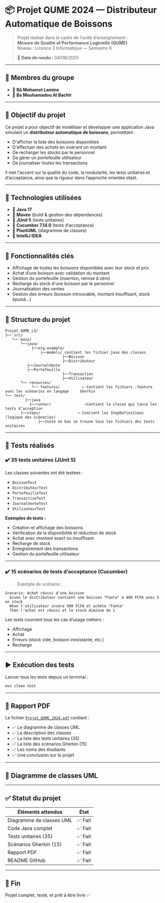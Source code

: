 # 📦 Projet QUME 2024 — Distributeur Automatique de Boissons

> Projet réalisé dans le cadre de l’unité d’enseignement :  
> **Mesure de Qualité et Performance Logicielle (QUME)**  
> Niveau : Licence 3 Informatique — Semestre 6  
>  
> 📅 **Date de rendu :** 04/06/2025

---

## 👥 Membres du groupe

- 🔸 **Bâ Mohamet Lamine** 
- 🔸 **Ba Mouhamadou Al Bachir** 

---

## 🎯 Objectif du projet

Ce projet a pour objectif de modéliser et développer une application Java simulant un **distributeur automatique de boissons**, permettant :

- D'afficher la liste des boissons disponibles
- D'effectuer des achats en insérant un montant
- De recharger les stocks par le personnel
- De gérer un portefeuille utilisateur
- De journaliser toutes les transactions

Il met l'accent sur la qualité du code, la modularité, les tests unitaires et d’acceptance, ainsi que la rigueur dans l’approche orientée objet.

---

## 🧱 Technologies utilisées

- 🔹 **Java 17**
- 🔹 **Maven** (build & gestion des dépendances)
- 🔹 **JUnit 5** (tests unitaires)
- 🔹 **Cucumber 7.14.0** (tests d’acceptance)
- 🔹 **PlantUML** (diagramme de classes)
- 🔹 **IntelliJ IDEA**

---

## 📘 Fonctionnalités clés

- Affichage de toutes les boissons disponibles avec leur stock et prix
- Achat d’une boisson avec validation du montant
- Gestion du portefeuille (insertion, remise à zéro)
- Recharge du stock d'une boisson par le personnel
- Journalisation des ventes
- Gestion des erreurs (boisson introuvable, montant insuffisant, stock épuisé…)

---

## 📂 Structure du projet

```
Projet_QUME_L3/
├── src/
   └── main/
       └──java/
            ├──org.example/
                ├──models/ contient les fichier.java des classes.
                          ├──Boisson
                          ├──Distributeur
		  ├──JournalVente
		  ├──Portefeuille
                          ├──Transaction
                          ├──Utilisateur
       └── resources/ 
            └── features/          ← Contient les fichiers .feature avec les scénarios en langage     Gherkin
└── test/
         ├──java  
     	   ├──runner/               ←Contient la classe qui lance les tests d’acception
   	   ├──steps/                 ← Contient les StepDefinitions (logique des scénarios)
               ├──Juste en bas se trouve tous les fichiers des tests unitaires

```

---

## 🧪 Tests réalisés

### ✔️ 35 tests unitaires (JUnit 5)

Les classes suivantes ont été testées :

- `BoissonTest`
- `DistributeurTest`
- `PortefeuilleTest`
- `TransactionTest`
- `JournalVenteTest`
- `UtilisateurTest`

**Exemples de tests :**
- Création et affichage des boissons
- Vérification de la disponibilité et réduction de stock
- Achat avec montant exact ou insuffisant
- Recharge de stock
- Enregistrement des transactions
- Gestion du portefeuille utilisateur

---

### ✔️ 15 scénarios de tests d’acceptance (Cucumber)

> Exemple de scénario :
```gherkin
Scenario: Achat réussi d'une boisson
  Given le distributeur contient une boisson "Fanta" à 400 FCFA avec 5 en stock
  When l'utilisateur insère 500 FCFA et achète "Fanta"
  Then l'achat est réussi et le stock diminue de 1
```

Les tests couvrent tous les cas d’usage métiers :
- Affichage
- Achat
- Erreurs (stock vide, boisson inexistante, etc.)
- Recharge

---

## ▶️ Exécution des tests

Lancer tous les tests depuis un terminal :
```bash
mvn clean test
```
---

## 📘 Rapport PDF

Le fichier [`Projet_QUME_2024.pdf`](./Projet_QUME_2024.pdf) contient :

- ✅ Le diagramme de classes UML
- ✅ La description des classes
- ✅ La liste des tests unitaires (35)
- ✅ La liste des scénarios Gherkin (15)
- ✅ Les noms des étudiants
- ✅ Une conclusion sur le projet

---

## 📸 Diagramme de classes UML




---

## ✅ Statut du projet

| Éléments attendus         | État   |
|---------------------------|--------|
| Diagramme de classes UML  | ✅ Fait
| Code Java complet         | ✅ Fait
| Tests unitaires (35)      | ✅ Fait
| Scénarios Gherkin (15)    | ✅ Fait
| Rapport PDF               | ✅ Fait
| README GitHub             | ✅ Fait

---



## 🏁 Fin

Projet complet, testé, et prêt à être livré ✅
